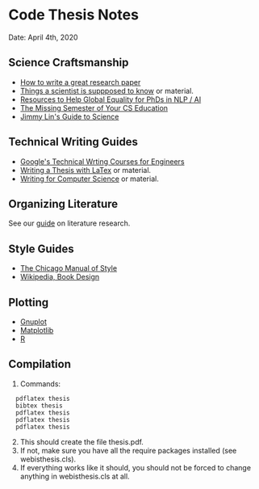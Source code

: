 Code Thesis Notes
=================

Date: April 4th, 2020


Science Craftsmanship
---------------------
  - [How to write a great research paper](https://www.microsoft.com/en-us/research/academic-program/write-great-research-paper/)
  - [Things a scientist is suppposed to know](https://github.com/philippbayer/Things-a-scientist-is-suppposed-to-know) or material.
  - [Resources to Help Global Equality for PhDs in NLP / AI](https://github.com/zhijing-jin/nlp-phd-global-equality)
  - [The Missing Semester of Your CS Education](https://missing.csail.mit.edu/)
  - [Jimmy Lin's Guide to Science](https://github.com/lintool/guide)

Technical Writing Guides
------------------------
  - [Google's Technical Wrting Courses for Engineers](https://developers.google.com/tech-writing)
  - [Writing a Thesis with LaTex](http://www.tug.org/pracjourn/2008-1/mori/) or material.
  - [Writing for Computer Science](https://archive.org/details/springer_10.1007-978-0-85729-422-7/mode/2up) or material.

Organizing Literature
------------------------
See our [guide](https://git.webis.de/code-generic/code-webis-faq#how-to-do-literature-research) on literature research.

Style Guides
------------
  - [The Chicago Manual of Style](http://www.chicagomanualofstyle.org)
  - [Wikipedia, Book Design](http://en.wikipedia.org/wiki/Book_design)


Plotting
--------
  - [Gnuplot](http://gnuplot.info/)
  - [Matplotlib](http://matplotlib.sourceforge.net/)
  - [R](http://www.r-project.org/)


Compilation
-----------
  1. Commands:
  ```
    pdflatex thesis
    bibtex thesis
    pdflatex thesis
    pdflatex thesis
    pdflatex thesis
  ```
  2. This should create the file thesis.pdf.
  3. If not, make sure you have all the require packages installed (see webisthesis.cls).
  4. If everything works like it should, you should not be forced to change anything in webisthesis.cls at all.
